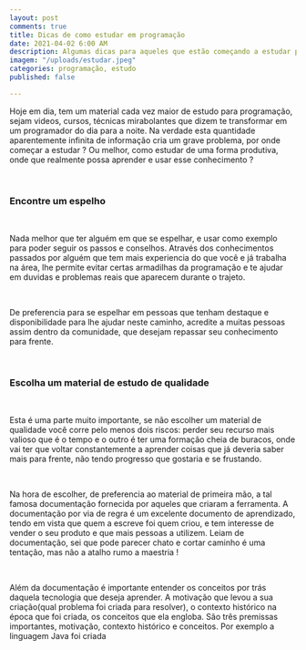 ```yaml
---
layout: post
comments: true
title: Dicas de como estudar em programação
date: 2021-04-02 6:00 AM
description: Algumas dicas para aqueles que estão começando a estudar programação
imagem: "/uploads/estudar.jpeg"
categories: programação, estudo
published: false

---
```

Hoje em dia, tem um material cada vez maior de estudo para programação, sejam videos, cursos, técnicas mirabolantes que dizem te transformar em um programador do dia para a noite. Na verdade esta quantidade aparentemente infinita de informação cria um grave problema, por onde começar a estudar ? Ou melhor, como estudar de uma forma produtiva, onde que realmente possa aprender e usar esse conhecimento ?

<br>

### Encontre um espelho

<br>

Nada melhor que ter alguém em que se espelhar, e usar como exemplo para poder seguir os passos e conselhos. Através dos conhecimentos passados por alguém que tem mais experiencia do que você e já trabalha na área, lhe permite evitar certas armadilhas da programação e te ajudar em duvidas e problemas reais que aparecem durante o trajeto.

<br>

De preferencia para se espelhar em pessoas que tenham destaque e disponibilidade para lhe ajudar neste caminho, acredite a muitas pessoas assim dentro da comunidade, que desejam repassar seu conhecimento para frente.

<br>

### Escolha um material de estudo de qualidade

<br>

Esta é uma parte muito importante, se não escolher um material de qualidade você corre pelo menos dois riscos: perder seu recurso mais valioso que é o tempo e o outro é ter uma formação cheia de buracos, onde vai ter que voltar constantemente a aprender coisas que já deveria saber mais para frente, não tendo progresso que gostaria e se frustando.

<br>

Na hora de escolher, de preferencia ao material de primeira mão, a tal famosa documentação fornecida por aqueles que criaram a ferramenta. A documentação por via de regra é um excelente documento de aprendizado, tendo em vista que quem a escreve foi quem criou, e tem interesse de vender o seu produto e que mais pessoas  a utilizem. Leiam de documentação, sei que pode parecer chato e cortar caminho é uma tentação, mas não a atalho rumo a maestria !

<br>

Além da documentação é importante entender os conceitos por trás daquela tecnologia que deseja aprender. A motivação que levou a sua criação(qual problema foi criada para resolver), o contexto histórico na época que foi criada, os conceitos que ela engloba. São três premissas importantes, motivação, contexto histórico e conceitos. Por exemplo a linguagem Java foi criada 